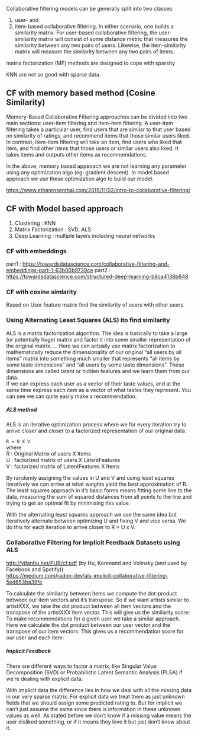 Collaborative filtering models can be generally split into two classes: 
1. user- and 
2. item-based collaborative filtering. 
In either scenario, one builds a similarity matrix. For user-based collaborative filtering, the user-similarity matrix will consist of some distance metric that measures the similarity between any two pairs of users. Likewise, the item-similarity matrix will measure the similarity between any two pairs of items.


matrix factorization (MF) methods are designed to cope with sparsity  

KNN are not so good with sparse data. 

## CF with memory based method (Cosine Similarity)
Memory-Based Collaborative Filtering approaches can be divided into two main sections: user-item filtering and item-item filtering. A user-item filtering takes a particular user, find users that are similar to that user based on similarity of ratings, and recommend items that those similar users liked. In contrast, item-item filtering will take an item, find users who liked that item, and find other items that those users or similar users also liked. It takes items and outputs other items as recommendations.  

In the above, memory based appeoach we are not learning any parameter using any optimization algo (eg: gradient descent). In model based approach we use these optimization algo to build our model.

https://www.ethanrosenthal.com/2015/11/02/intro-to-collaborative-filtering/

## CF with Model based approach
1. Clustering : KNN
2. Matrix Factorization : SVD, ALS 
3. Deep Learning : multiple layers including neural networks

### CF with embeddings
part1 : https://towardsdatascience.com/collaborative-filtering-and-embeddings-part-1-63b00b9739ce
part2 : https://towardsdatascience.com/structured-deep-learning-b8ca4138b848

### CF with cosine simlarity
Based on User feature matrix find the similarity of users with other users  


### Using Alternating Least Squares (ALS) ito find similarity 
ALS is a matrix factorization algorithm. The idea is basically to take a large (or potentially huge) matrix and factor it into some smaller representation of the original matrix. ... Here we can actually use matrix factorization to mathematically reduce the dimensionality of our original “all users by all items” matrix into something much smaller that represents “all items by some taste dimensions” and “all users by some taste dimensions”. These dimensions are called latent or hidden features and we learn them from our data.    
If we can express each user as a vector of their taste values, and at the same time express each item as a vector of what tastes they represent. You can see we can quite easily make a recommendation.  

##### ALS method
ALS is an iterative optimization process where we for every iteration try to arrive closer and closer to a factorized representation of our original data.

`R = U X V`  
where  
R : Original Matrix of users X Items  
U : factorized matrix of users X LatentFeatures  
V : factorized matrix of LatentFeatures X Items  

By randomly assigning the values in U and V and using least squares iteratively we can arrive at what weights yield the best approximation of R. The least squares approach in it’s basic forms means fitting some line to the data, measuring the sum of squared distances from all points to the line and trying to get an optimal fit by minimising this value.

With the alternating least squares approach we use the same idea but iteratively alternate between optimizing U and fixing V and vice versa. We do this for each iteration to arrive closer to R = U x V.


### Collaborative Filtering for Implicit Feedback Datasets using ALS
http://yifanhu.net/PUB/cf.pdf  (by Hu, Korenand and Volinsky (and used by Facebook and Spotify))   
https://medium.com/radon-dev/als-implicit-collaborative-filtering-5ed653ba39fe  

To calculate the similarity between items we compute the dot-product between our item vectors and it’s transpose. So if we want artists similar to artistXXX, we take the dot product between all item vectors and the transpose of the artistXXX item vector. This will give us the similarity score:  
To make recommendations for a given user we take a similar approach. Here we calculate the dot product between our user vector and the transpose of our item vectors. This gives us a recommendation score for our user and each item:  

##### Implicit Feedback
There are different ways to factor a matrix, like Singular Value Decomposition (SVD) or Probabilistic Latent Semantic Analysis (PLSA) if we’re dealing with explicit data.

With implicit data the difference lies in how we deal with all the missing data in our very sparse matrix. For explicit data we treat them as just unknown fields that we should assign some predicted rating to. But for implicit we can’t just assume the same since there is information in these unknown values as well. As stated before we don’t know if a missing value means the user disliked something, or if it means they love it but just don’t know about it. 


